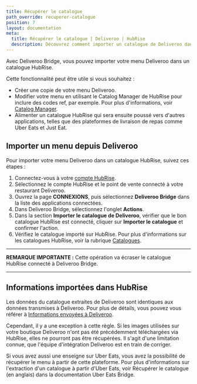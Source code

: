 ```yaml
---
title: Récupérer le catalogue
path_override: recuperer-catalogue
position: 7
layout: documentation
meta:
  title: Récupérer le catalogue | Deliveroo | HubRise
  description: Découvrez comment importer un catalogue de Deliveroo dans HubRise.
---
```


Avec Deliveroo Bridge, vous pouvez importer votre menu Deliveroo dans un catalogue HubRise.

Cette fonctionnalité peut être utile si vous souhaitez :

- Créer une copie de votre menu Deliveroo.
- Modifier votre menu en utilisant le Catalog Manager de HubRise pour inclure des codes ref, par exemple. Pour plus d'informations, voir [Catalog Manager](/apps/catalog-manager/overview).
- Alimenter un catalogue HubRise qui sera ensuite poussé vers d'autres applications, telles que des plateformes de livraison de repas comme Uber Eats et Just Eat.

## Importer un menu depuis Deliveroo

Pour importer votre menu Deliveroo dans un catalogue HubRise, suivez ces étapes :

1. Connectez-vous à votre [compte HubRise](https://manager.hubrise.com).
1. Sélectionnez le compte HubRise et le point de vente connecté à votre restaurant Deliveroo.
1. Ouvrez la page **CONNEXIONS**, puis sélectionnez **Deliveroo Bridge** dans la liste des applications connectées.
1. Dans Deliveroo Bridge, sélectionnez l'onglet **Actions**.
1. Dans la section **Importer le catalogue de Deliveroo**, vérifier que le bon catalogue HubRise est connecté, cliquer sur **Importer le catalogue** et confirmer l'action.
1. Vérifiez le catalogue importé sur HubRise. Pour plus d'informations sur les catalogues HubRise, voir la rubrique [Catalogues](/docs/catalog).

---

**REMARQUE IMPORTANTE :** Cette opération va écraser le catalogue HubRise connecté à Deliveroo Bridge.

---

## Informations importées dans HubRise

Les données du catalogue extraites de Deliveroo sont identiques aux données transmises à Deliveroo. Pour plus de détails, vous pouvez vous référer à [Informations envoyées à Deliveroo](/apps/deliveroo/push-catalog#information-sent).

Cependant, il y a une exception à cette règle. Si les images utilisées sur votre boutique Deliveroo n'ont pas été précédemment téléchargées via HubRise, elles ne pourront pas être récupérées. Il s'agit d'une limitation connue, que l'équipe d'intégration Deliveroo est en train de corriger.

Si vous avez aussi une enseigne sur Uber Eats, vous avez la possibilité de récupérer le menu à partir de cette plateforme. Pour plus d'informations sur l'extraction d'un catalogue à partir d'Uber Eats, voir <Link href="/apps/uber-eats/pull-catalog">Récupérer le catalogue (en anglais)</Link> dans la documentation Uber Eats Bridge.
